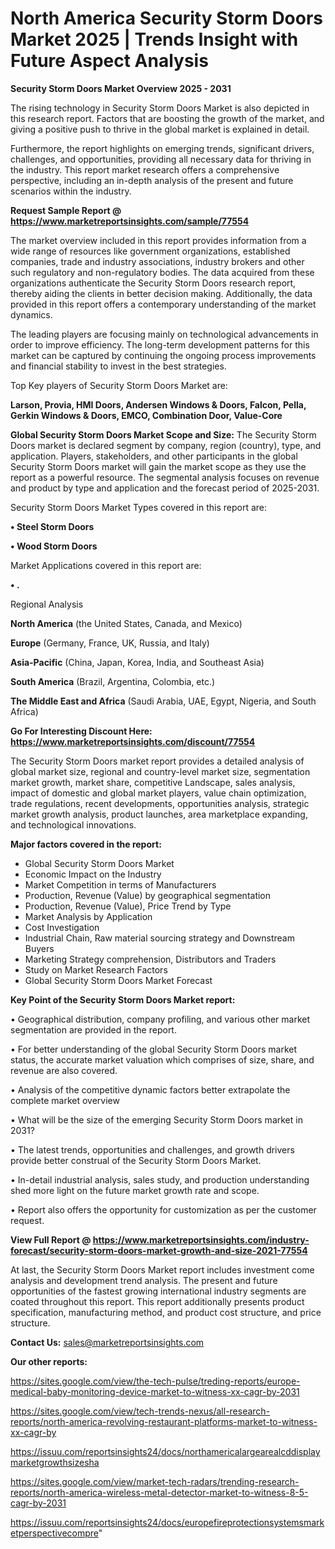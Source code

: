 # North America Security Storm Doors Market 2025 | Trends Insight with Future Aspect Analysis

<Strong> Security Storm Doors Market Overview 2025 - 2031</strong>

The rising technology in Security Storm Doors Market is also depicted in this research report. Factors that are boosting the growth of the market, and giving a positive push to thrive in the global market is explained in detail.

Furthermore, the report highlights on emerging trends, significant drivers, challenges, and opportunities, providing all necessary data for thriving in the industry. This report market research offers a comprehensive perspective, including an in-depth analysis of the present and future scenarios within the industry.

<strong>Request Sample Report @ <a href=https://www.marketreportsinsights.com/sample/77554>https://www.marketreportsinsights.com/sample/77554</a></strong>

The market overview included in this report provides information from a wide range of resources like government organizations, established companies, trade and industry associations, industry brokers and other such regulatory and non-regulatory bodies. The data acquired from these organizations authenticate the Security Storm Doors research report, thereby aiding the clients in better decision making. Additionally, the data provided in this report offers a contemporary understanding of the market dynamics.

The leading players are focusing mainly on technological advancements in order to improve efficiency. The long-term development patterns for this market can be captured by continuing the ongoing process improvements and financial stability to invest in the best strategies.

Top Key players of Security Storm Doors Market are:

<strong>Larson, Provia, HMI Doors, Andersen Windows & Doors, Falcon, Pella, Gerkin Windows & Doors, EMCO, Combination Door, Value-Core</strong>

<strong><b>Global Security Storm Doors Market Scope and Size:</b></strong>
The Security Storm Doors market is declared segment by company, region (country), type, and application. Players, stakeholders, and other participants in the global Security Storm Doors market will gain the market scope as they use the report as a powerful resource. The segmental analysis focuses on revenue and product by type and application and the forecast period of 2025-2031.

Security Storm Doors Market Types covered in this report are:

<strong>• Steel Storm Doors

• Wood Storm Doors</strong>

Market Applications covered in this report are:

<strong>• .</strong> 

Regional Analysis

<strong>North America</strong> (the United States, Canada, and Mexico)

<strong>Europe</strong> (Germany, France, UK, Russia, and Italy)

<strong>Asia-Pacific</strong> (China, Japan, Korea, India, and Southeast Asia)

<strong>South America</strong> (Brazil, Argentina, Colombia, etc.)

<strong>The Middle East and Africa</strong> (Saudi Arabia, UAE, Egypt, Nigeria, and South Africa)

<strong>Go For Interesting Discount Here: <a href=https://www.marketreportsinsights.com/discount/77554>https://www.marketreportsinsights.com/discount/77554</a></strong>

The Security Storm Doors market report provides a detailed analysis of global market size, regional and country-level market size, segmentation market growth, market share, competitive Landscape, sales analysis, impact of domestic and global market players, value chain optimization, trade regulations, recent developments, opportunities analysis, strategic market growth analysis, product launches, area marketplace expanding, and technological innovations.

<strong><b>Major factors covered in the report:</b></strong>
<ul>
  <li>Global Security Storm Doors Market </li>
  <li>Economic Impact on the Industry</li>
  <li>Market Competition in terms of Manufacturers</li>
  <li>Production, Revenue (Value) by geographical segmentation</li>
  <li>Production, Revenue (Value), Price Trend by Type</li>
  <li>Market Analysis by Application</li>
  <li>Cost Investigation</li>
  <li>Industrial Chain, Raw material sourcing strategy and Downstream Buyers</li>
  <li>Marketing Strategy comprehension, Distributors and Traders</li>
  <li>Study on Market Research Factors</li>
  <li>Global Security Storm Doors Market Forecast</li>
</ul>

<strong><b>Key Point of the Security Storm Doors Market report:</b></strong>

• Geographical distribution, company profiling, and various other market segmentation are provided in the report.

• For better understanding of the global Security Storm Doors market status, the accurate market valuation which comprises of size, share, and revenue are also covered.

• Analysis of the competitive dynamic factors better extrapolate the complete market overview

• What will be the size of the emerging Security Storm Doors market in 2031?

• The latest trends, opportunities and challenges, and growth drivers provide better construal of the Security Storm Doors Market.

• In-detail industrial analysis, sales study, and production understanding shed more light on the future market growth rate and scope.

• Report also offers the opportunity for customization as per the customer request.

<strong><b>View Full Report @ <a href=https://www.marketreportsinsights.com/industry-forecast/security-storm-doors-market-growth-and-size-2021-77554>https://www.marketreportsinsights.com/industry-forecast/security-storm-doors-market-growth-and-size-2021-77554</a></b></strong>


At last, the Security Storm Doors Market report includes investment come analysis and development trend analysis. The present and future opportunities of the fastest growing international industry segments are coated throughout this report. This report additionally presents product specification, manufacturing method, and product cost structure, and price structure.

<strong>Contact Us:</strong>
sales@marketreportsinsights.com

<strong>Our other reports:</strong>

<a href=https://sites.google.com/view/the-tech-pulse/treding-reports/europe-medical-baby-monitoring-device-market-to-witness-xx-cagr-by-2031>https://sites.google.com/view/the-tech-pulse/treding-reports/europe-medical-baby-monitoring-device-market-to-witness-xx-cagr-by-2031</a>

<a href=https://sites.google.com/view/tech-trends-nexus/all-research-reports/north-america-revolving-restaurant-platforms-market-to-witness-xx-cagr-by>https://sites.google.com/view/tech-trends-nexus/all-research-reports/north-america-revolving-restaurant-platforms-market-to-witness-xx-cagr-by</a>

<a href=https://issuu.com/reportsinsights24/docs/northamericalargearealcddisplaymarketgrowthsizesha>https://issuu.com/reportsinsights24/docs/northamericalargearealcddisplaymarketgrowthsizesha</a>

<a href=https://sites.google.com/view/market-tech-radars/trending-research-reports/north-america-wireless-metal-detector-market-to-witness-8-5-cagr-by-2031>https://sites.google.com/view/market-tech-radars/trending-research-reports/north-america-wireless-metal-detector-market-to-witness-8-5-cagr-by-2031</a>

<a href=https://issuu.com/reportsinsights24/docs/europefireprotectionsystemsmarketperspectivecompre>https://issuu.com/reportsinsights24/docs/europefireprotectionsystemsmarketperspectivecompre</a>"

